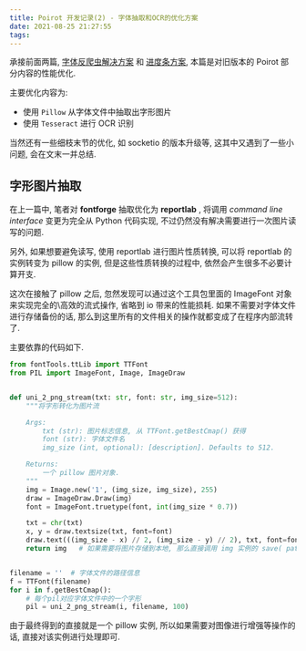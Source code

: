 ```yaml
---
title: Poirot 开发记录(2) - 字体抽取和OCR的优化方案
date: 2021-08-25 21:27:55
tags:
---
```


承接前面两篇, [字体反爬虫解决方案](https://blog.harumonia.moe/font-antispider-cracker/) 和 [进度条方案](https://blog.harumonia.moe/poirot-development-progressbar/), 本篇是对旧版本的 Poirot 部分内容的性能优化.

主要优化内容为:

- 使用 `Pillow` 从字体文件中抽取出字形图片
- 使用 `Tesseract` 进行 OCR 识别

当然还有一些细枝末节的优化, 如 socketio 的版本升级等, 这其中又遇到了一些小问题, 会在文末一并总结.

<!-- more -->

## 字形图片抽取

在上一篇中, 笔者对 **fontforge** 抽取优化为 **reportlab** , 将调用 _command line interface_ 变更为完全从 Python 代码实现, 不过仍然没有解决需要进行一次图片读写的问题.

另外, 如果想要避免读写, 使用 reportlab 进行图片性质转换, 可以将 reportlab 的实例转变为 pillow 的实例, 但是这些性质转换的过程中, 依然会产生很多不必要计算开支.

这次在接触了 pillow 之后, 忽然发现可以通过这个工具包里面的 ImageFont 对象来实现完全的\高效的流式操作, 省略到 io 带来的性能损耗. 如果不需要对字体文件进行存储备份的话, 那么到这里所有的文件相关的操作就都变成了在程序内部流转了.

主要依靠的代码如下.

```python
from fontTools.ttLib import TTFont
from PIL import ImageFont, Image, ImageDraw


def uni_2_png_stream(txt: str, font: str, img_size=512):
    """将字形转化为图片流

    Args:
        txt (str): 图片标志信息, 从 TTFont.getBestCmap() 获得
        font (str): 字体文件名
        img_size (int, optional): [description]. Defaults to 512.

    Returns:
        一个 pillow 图片对象.
    """
    img = Image.new('1', (img_size, img_size), 255)
    draw = ImageDraw.Draw(img)
    font = ImageFont.truetype(font, int(img_size * 0.7))

    txt = chr(txt)
    x, y = draw.textsize(txt, font=font)
    draw.text(((img_size - x) // 2, (img_size - y) // 2), txt, font=font, fill=0)
    return img   # 如果需要将图片存储到本地, 那么直接调用 img 实例的 save( path:str ) 方法即可


filename = ''  # 字体文件的路径信息
f = TTFont(filename)
for i in f.getBestCmap():
    # 每个pil对应字体文件中的一个字形
    pil = uni_2_png_stream(i, filename, 100)
```

由于最终得到的直接就是一个 pillow 实例, 所以如果需要对图像进行增强等操作的话, 直接对该实例进行处理即可.
